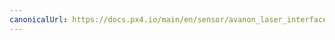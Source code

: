 ```yaml
---
canonicalUrl: https://docs.px4.io/main/en/sensor/avanon_laser_interface
---
```


<Redirect to="../uavcan/avanon_laser_interface" />

